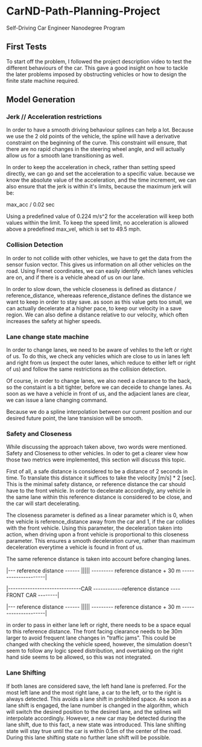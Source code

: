 # CarND-Path-Planning-Project
Self-Driving Car Engineer Nanodegree Program
   
## First Tests

To start off the problem, I followed the project description video to test the different behaviours of the car. This gave a good insight on how to tackle the later problems imposed by obstructing vehicles or how to design the finite state machine required.

## Model Generation

### Jerk // Acceleration restrictions

In order to have a smooth driving behaviour splines can help a lot. Because we use the 2 old points of the vehicle, the spline will have a derivative constraint on the beginning of the curve. This constraint will ensure, that there are no rapid changes in the steering wheel angle, and will actually allow us for a smooth lane transitioning as well.

In order to keep the acceleration in check, rather than setting speed directly, we can go and set the acceleration to a specific value. because we know the absolute value of the acceleration, and the time increment, we can also ensure that the jerk is within it's limits, because the maximum jerk will be:

max_acc / 0.02 sec

Using a predefined value of 0.224 m/s^2 for the acceleration will keep both values within the limit. To keep the speed limit, no acceleration is allowed above a predefined max_vel, which is set to 49.5 mph.

### Collision Detection

In order to not collide with other vehicles, we have to get the data from the sensor fusion vector. This gives us information on all other vehicles on the road. Using Frenet coordinates, we can easily identify which lanes vehicles are on, and if there is a vehicle ahead of us on our lane.

In order to slow down, the vehicle closeness is defined as distance / reference_distance, whereaas reference_distance defines the distance we want to keep in order to stay save. as soon as this value gets too small, we can actually decelerate at a higher pace, to keep our velocity in a save region. We can also define a distance relative to our velocity, which often increases the safety at higher speeds.

### Lane change state machine

In order to change lanes, we need to be aware of vehiles to the left or right of us. To do this, we check any vehicles which are close to us in lanes left and right from us (expect the outer lanes, which reduce to either left or right of us) and follow the same restrictions as the collision detection. 

Of course, in order to change lanes, we also need a clearance to the back, so the constaint is a bit tighter, before we can deceide to change lanes. As soon as we have a vehicle in front of us, and the adjacient lanes are clear, we can issue a lane changing command.

Because we do a spline interpolation between our current position and our desired future point, the lane transision will be smooth.

### Safety and Closeness

While discussing the approach taken above, two words were mentioned. Safety and Closeness to other vehicles. In oder to get a clearer view how those two metrics were implemented, this section will discuss this topic.

First of all, a safe distance is considered to be a distance of 2 seconds in time. To translate this distance it suffices to take the velocity [m/s] * 2 [sec]. This is the minimal safety distance, or reference distance the car should have to the front vehicle. In order to decelerate accordingly, any vehicle in the same lane within this reference distance is considered to be close, and the car will start decelerating.

The closeness parameter is defined as a linear parameter which is 0, when the vehicle is reference_distance away from the car and 1, if the car collides with the front vehicle. Using this parameter, the deceleration taken into action, when driving upon a front vehicle is proportional to this closeness parameter. This ensures a smooth deceleration curve, rather than maximum deceleration everytime a vehicle is found in front of us.

The same reference distance is taken into account before changing lanes.

|--- reference distance ------ ||||| --------- reference distance + 30 m ---------------------|

|------------------------------CAR ------------reference distance ---- FRONT CAR --------|

|--- reference distance ------ ||||| --------- reference distance + 30 m ---------------------|

in order to pass in either lane left or right, there needs to be a space equal to this reference distance. The front facing clearance needs to be 30m larger to avoid frequent lane changes in "traffic jams". This could be changed with checking the vehicle speed, however, the simulation doesn't seem to follow any logic speed distribution, and overtaking on the right hand side seems to be allowed, so this was not integrated.

### Lane Shifting

If both lanes are considered save, the left hand lane is preferred. For the most left lane and the most right lane, a car to the left, or to the right is always detected. This avoids a lane shift in prohibited space. As soon as a lane shift is engaged, the lane number is changed in the algorithm, which will switch the desired position to the desired lane, and the splines will interpolate accordingly. However, a new car may be detected during the lane shift, due to this fact, a new state was introduced. This lane shifting state will stay true until the car is within 0.5m of the center of the road. During this lane shifting state no further lane shift will be possible.
